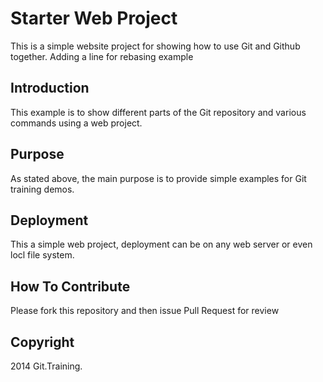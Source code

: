 # Starter Web Project

This is a simple website project for showing how to use Git and Github together. Adding a line for rebasing example

## Introduction

This example is to show different parts of the Git repository and various commands using a web project. 

## Purpose

As stated above, the main purpose is to provide simple examples for Git training demos.

## Deployment

This a simple web project, deployment can be on any web server or even locl file system.

## How To Contribute

Please fork this repository and then issue Pull Request for review

## Copyright

2014 Git.Training.
